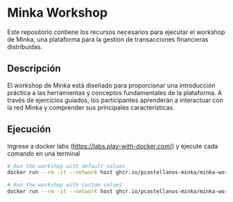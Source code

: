 # Minka Workshop

Este repositorio contiene los recursos necesarios para ejecutar el workshop de Minka, una plataforma para la gestión de transacciones financieras distribuidas.

## Descripción

El workshop de Minka está diseñado para proporcionar una introducción práctica a las herramientas y conceptos fundamentales de la plataforma. A través de ejercicios guiados, los participantes aprenderán a interactuar con la red Minka y comprender sus principales características.

## Ejecución

Ingrese a docker labs (https://labs.play-with-docker.com/) y ejecute cada comando en una terminal

```bash
# Run the workshop with default values
docker run --rm -it --network host ghcr.io/pcastellanos-minka/minka-workshop:latest bash

# Run the workshop with custom values
docker run --rm -it --network host ghcr.io/pcastellanos-minka/minka-workshop:latest -e SERVER_URL=ldg-dev.one -e LEDGER=ach bash
```
